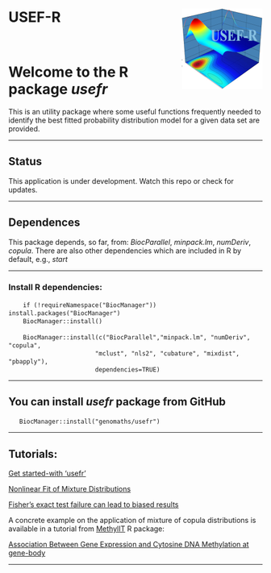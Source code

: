 <!-- README.md is generated from README.Rmd. Please edit that file -->
USEF-R [<img src="man/figures/logo.png" align="right" />](https://genomaths.github.io/usefr)
==========================================================

<br>

# Welcome to the R package _usefr_

This is an utility package where some useful functions frequently needed to
identify the best fitted probability distribution model for a given data set
are provided.

------------

## Status

This application is under development. Watch this repo or check for updates.

------------

## Dependences

This package depends, so far, from: _BiocParallel_, _minpack.lm_, _numDeriv_,
_copula_. There are also other dependencies which are included in R by default,
e.g., _start_

------------

### Install R dependencies:

```install
    if (!requireNamespace("BiocManager")) install.packages("BiocManager")
    BiocManager::install()
    
    BiocManager::install(c("BiocParallel","minpack.lm", "numDeriv", "copula", 
                        "mclust", "nls2", "cubature", "mixdist", "pbapply"), 
                        dependencies=TRUE)
```

------------

## You can install _*usefr*_ package from GitHub

```install.p
   BiocManager::install("genomaths/usefr")
```


------------

## Tutorials:


<a href="https://genomaths.github.io/usefr/articles/usefr.html">Get started-with ‘usefr’</a>

<a href="https://genomaths.github.io/usefr/articles/Nonlinear_Fit_of_Mixture_Distributions.html">Nonlinear Fit of Mixture Distributions</a>
    
<a href="https://genomaths.github.io/usefr/articles/fisher-exact-test-failure-can-lead-to-biassed-results.html">Fisher’s exact test failure can lead to biased results</a>


A concrete example on the application of mixture of copula distributions is 
available in a tutorial from [MethylIT](https://genomaths.github.io/methylit/index.html)
R package:    

<a href="https://is.gd/6eJoKD">Association Between Gene Expression and Cytosine DNA Methylation at gene-body</a>


------------



